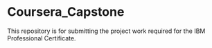 # Coursera_Capstone
This repository is for submitting the project work required for the IBM Professional Certificate.
